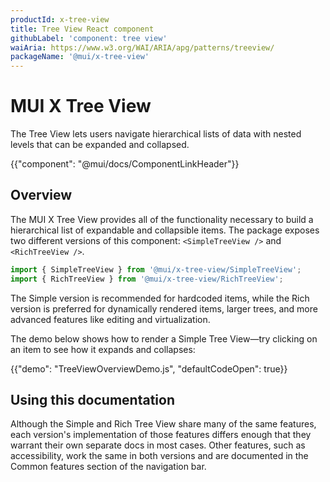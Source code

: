 ```yaml
---
productId: x-tree-view
title: Tree View React component
githubLabel: 'component: tree view'
waiAria: https://www.w3.org/WAI/ARIA/apg/patterns/treeview/
packageName: '@mui/x-tree-view'
---
```


# MUI X Tree View

<p class="description">The Tree View lets users navigate hierarchical lists of data with nested levels that can be expanded and collapsed.</p>

{{"component": "@mui/docs/ComponentLinkHeader"}}

## Overview

The MUI X Tree View provides all of the functionality necessary to build a hierarchical list of expandable and collapsible items.
The package exposes two different versions of this component: `<SimpleTreeView />` and `<RichTreeView />`.

```jsx
import { SimpleTreeView } from '@mui/x-tree-view/SimpleTreeView';
import { RichTreeView } from '@mui/x-tree-view/RichTreeView';
```

The Simple version is recommended for hardcoded items, while the Rich version is preferred for dynamically rendered items, larger trees, and more advanced features like editing and virtualization.

The demo below shows how to render a Simple Tree View—try clicking on an item to see how it expands and collapses:

{{"demo": "TreeViewOverviewDemo.js", "defaultCodeOpen": true}}

## Using this documentation

Although the Simple and Rich Tree View share many of the same features, each version's implementation of those features differs enough that they warrant their own separate docs in most cases.
Other features, such as accessibility, work the same in both versions and are documented in the Common features section of the navigation bar.
